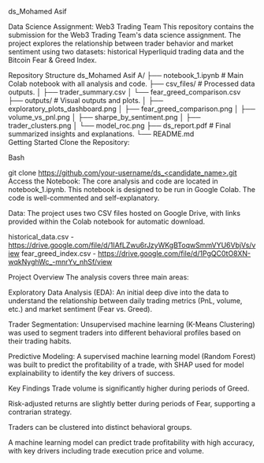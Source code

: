 ds_Mohamed Asif

Data Science Assignment: Web3 Trading Team
This repository contains the submission for the Web3 Trading Team's data science assignment. The project explores the relationship between trader behavior and market sentiment using two datasets: historical Hyperliquid trading data and the Bitcoin Fear & Greed Index.

Repository Structure
ds_Mohamed Asif A/
├── notebook_1.ipynb     # Main Colab notebook with all analysis and code.
├── csv_files/           # Processed data outputs.
│   ├── trader_summary.csv
│   └── fear_greed_comparison.csv
├── outputs/             # Visual outputs and plots.
│   ├── exploratory_plots_dashboard.png
│   ├── fear_greed_comparison.png
│   ├── volume_vs_pnl.png
│   ├── sharpe_by_sentiment.png
│   ├── trader_clusters.png
│   └── model_roc.png
├── ds_report.pdf        # Final summarized insights and explanations.
└── README.md           
Getting Started
Clone the Repository:

Bash

git clone https://github.com/your-username/ds_<candidate_name>.git
Access the Notebook:
The core analysis and code are located in notebook_1.ipynb. This notebook is designed to be run in Google Colab. The code is well-commented and self-explanatory.

Data:
The project uses two CSV files hosted on Google Drive, with links provided within the Colab notebook for automatic download.

historical_data.csv - https://drive.google.com/file/d/1IAfLZwu6rJzyWKgBToqwSmmVYU6VbjVs/view
fear_greed_index.csv - https://drive.google.com/file/d/1PgQC0tO8XN-wqkNyghWc_-mnrYv_nhSf/view

Project Overview
The analysis covers three main areas:

Exploratory Data Analysis (EDA): An initial deep dive into the data to understand the relationship between daily trading metrics (PnL, volume, etc.) and market sentiment (Fear vs. Greed).

Trader Segmentation: Unsupervised machine learning (K-Means Clustering) was used to segment traders into different behavioral profiles based on their trading habits.

Predictive Modeling: A supervised machine learning model (Random Forest) was built to predict the profitability of a trade, with SHAP used for model explainability to identify the key drivers of success.

Key Findings
Trade volume is significantly higher during periods of Greed.

Risk-adjusted returns are slightly better during periods of Fear, supporting a contrarian strategy.

Traders can be clustered into distinct behavioral groups.

A machine learning model can predict trade profitability with high accuracy, with key drivers including trade execution price and volume.